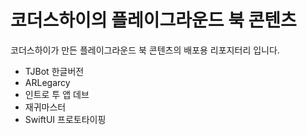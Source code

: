 # 코더스하이의 플레이그라운드 북 콘텐츠

코더스하이가 만든 플레이그라운드 북 콘텐츠의 배포용 리포지터리 입니다.

- TJBot 한글버전
- ARLegarcy
- 인트로 투 앱 데브
- 재귀마스터
- SwiftUI 프로토타이핑
